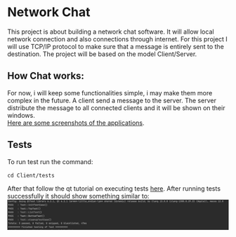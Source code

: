 # Network Chat
This project is about building a network chat software. It will allow local network connection and also connections through internet.
For this project I will use TCP/IP protocol to make sure that a message is entirely sent to the destination.
The project will be based on the model Client/Server.

## How Chat works:
For now, i will keep some functionalities simple, i may make them more complex in the future.
A client send a message to the server.
The server distribute the message to all connected clients and it will be shown on their windows.<br />
[Here are some screenshots of the applications](https://github.com/teyalite/NetworkChat/tree/main/ScreenShots).

## Tests
To run test run the command:
```
cd Client/tests
```
After that follow the qt tutorial on executing tests [here](https://doc.qt.io/qt-5/qttestlib-tutorial1-example.html).
After running tests successfully it should show something similar to:
![tests](https://github.com/teyalite/NetworkChat/blob/main/ScreenShots/running%20tests.png)